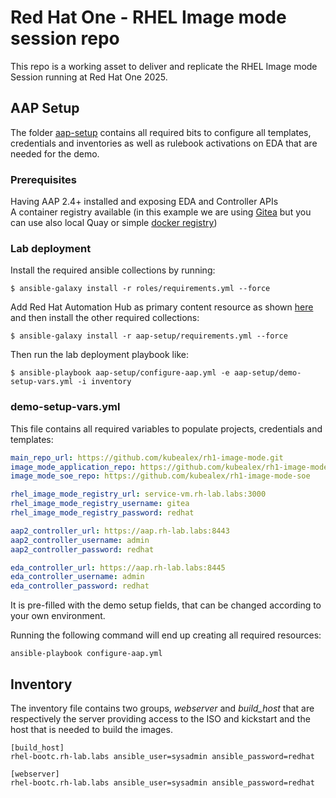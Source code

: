 # Red Hat One - RHEL Image mode session repo

This repo is a working asset to deliver and replicate the RHEL Image mode Session running at Red Hat One 2025.

## AAP Setup

The folder [aap-setup](./aap-setup/) contains all required bits to configure all templates, credentials and inventories as well as rulebook activations on EDA that are needed for the demo.

### Prerequisites
Having AAP 2.4+ installed and exposing EDA and Controller APIs  
A container registry available (in this example we are using [Gitea](https://docs.gitea.com/usage/packages/container) but you can use also local Quay or simple [docker registry](https://www.redhat.com/en/blog/simple-container-registry))  

### Lab deployment
Install the required ansible collections by running:
```
$ ansible-galaxy install -r roles/requirements.yml --force
```
Add Red Hat Automation Hub as primary content resource as shown [here](https://docs.redhat.com/en/documentation/red_hat_ansible_automation_platform/1.2/html/getting_started_with_red_hat_ansible_automation_hub/proc-configure-automation-hub-server#proc-configure-automation-hub-server)
and then install the other required collections:
```
$ ansible-galaxy install -r aap-setup/requirements.yml --force
```
Then run the lab deployment playbook like:  
```
$ ansible-playbook aap-setup/configure-aap.yml -e aap-setup/demo-setup-vars.yml -i inventory
```

### demo-setup-vars.yml

This file contains all required variables to populate projects, credentials and templates:

``` yaml
main_repo_url: https://github.com/kubealex/rh1-image-mode.git
image_mode_application_repo: https://github.com/kubealex/rh1-image-mode-container-app.git
image_mode_soe_repo: https://github.com/kubealex/rh1-image-mode-soe

rhel_image_mode_registry_url: service-vm.rh-lab.labs:3000
rhel_image_mode_registry_username: gitea
rhel_image_mode_registry_password: redhat

aap2_controller_url: https://aap.rh-lab.labs:8443
aap2_controller_username: admin
aap2_controller_password: redhat

eda_controller_url: https://aap.rh-lab.labs:8445
eda_controller_username: admin
eda_controller_password: redhat
```

It is pre-filled with the demo setup fields, that can be changed according to your own environment.

Running the following command will end up creating all required resources:

    ansible-playbook configure-aap.yml


## Inventory

The inventory file contains two groups, *webserver* and *build_host* that are respectively the server providing access to the ISO and kickstart and the host that is needed to build the images.

    [build_host]
    rhel-bootc.rh-lab.labs ansible_user=sysadmin ansible_password=redhat

    [webserver]
    rhel-bootc.rh-lab.labs ansible_user=sysadmin ansible_password=redhat


